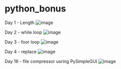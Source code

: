 # python_bonus
Day 1 - Length
![image](https://github.com/hashinil/python_bonus/assets/33922245/fe50b8a0-941a-4c3d-a602-89b0997d23c6)

Day 2 - while loop
![image](https://github.com/hashinil/python_bonus/assets/33922245/7f84f2cc-3520-42ab-b1b7-c2d4bbf33db9)

Day 3 - foor loop 
![image](https://github.com/hashinil/python_bonus/assets/33922245/a44107dc-6966-4fe2-8198-08ad52cd8825)

Day 4 - replace
![image](https://github.com/hashinil/python_bonus/assets/33922245/8aedcd04-1d75-4eb8-96ac-1b311863dda2)





Day 16 -  file compressor usring PySimpleGUI
![image](https://github.com/hashinil/python_bonus/assets/33922245/433693ad-4492-44c4-a7f7-acaa4f362825)

